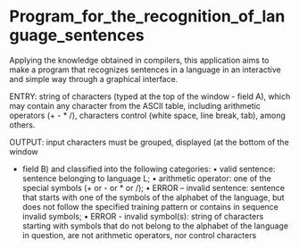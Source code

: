# Program_for_the_recognition_of_language_sentences
Applying the knowledge obtained in compilers, this application aims to make a program that recognizes sentences in a language in an interactive and simple way through a graphical interface.

ENTRY: string of characters (typed at the top of the window - field A), which may contain
any character from the ASCII table, including arithmetic operators (+ - * /), characters
control (white space, line break, tab), among others.

OUTPUT: input characters must be grouped, displayed (at the bottom of the window
- field B) and classified into the following categories:
• valid sentence: sentence belonging to language L;
• arithmetic operator: one of the special symbols (+ or - or * or /);
• ERROR – invalid sentence: sentence that starts with one of the symbols of the alphabet of the
language, but does not follow the specified training pattern or contains in sequence
invalid symbols;
• ERROR - invalid symbol(s): string of characters starting with symbols that do not
belong to the alphabet of the language in question, are not arithmetic operators, nor
control characters
